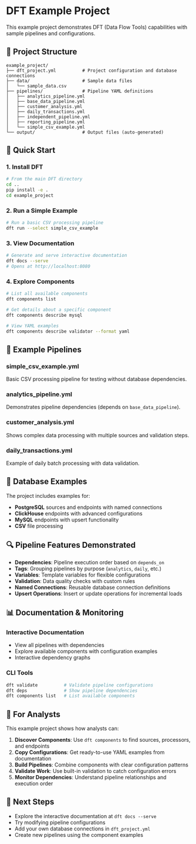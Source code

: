 # DFT Example Project

This example project demonstrates DFT (Data Flow Tools) capabilities with sample pipelines and configurations.

## 📁 Project Structure

```
example_project/
├── dft_project.yml          # Project configuration and database connections
├── data/                    # Sample data files
│   └── sample_data.csv
├── pipelines/               # Pipeline YAML definitions
│   ├── analytics_pipeline.yml
│   ├── base_data_pipeline.yml
│   ├── customer_analysis.yml
│   ├── daily_transactions.yml
│   ├── independent_pipeline.yml
│   ├── reporting_pipeline.yml
│   └── simple_csv_example.yml
└── output/                  # Output files (auto-generated)
```

## 🚀 Quick Start

### 1. Install DFT

```bash
# From the main DFT directory
cd ..
pip install -e .
cd example_project
```

### 2. Run a Simple Example

```bash
# Run a basic CSV processing pipeline
dft run --select simple_csv_example
```

### 3. View Documentation

```bash
# Generate and serve interactive documentation
dft docs --serve
# Opens at http://localhost:8080
```

### 4. Explore Components

```bash
# List all available components
dft components list

# Get details about a specific component
dft components describe mysql

# View YAML examples
dft components describe validator --format yaml
```

## 🔧 Example Pipelines

### simple_csv_example.yml
Basic CSV processing pipeline for testing without database dependencies.

### analytics_pipeline.yml
Demonstrates pipeline dependencies (depends on `base_data_pipeline`).

### customer_analysis.yml
Shows complex data processing with multiple sources and validation steps.

### daily_transactions.yml
Example of daily batch processing with data validation.

## 💾 Database Examples

The project includes examples for:
- **PostgreSQL** sources and endpoints with named connections
- **ClickHouse** endpoints with advanced configurations
- **MySQL** endpoints with upsert functionality
- **CSV** file processing

## 🔍 Pipeline Features Demonstrated

- **Dependencies**: Pipeline execution order based on `depends_on`
- **Tags**: Grouping pipelines by purpose (`analytics`, `daily`, etc.)
- **Variables**: Template variables for flexible configurations
- **Validation**: Data quality checks with custom rules
- **Named Connections**: Reusable database connection definitions
- **Upsert Operations**: Insert or update operations for incremental loads

## 📊 Documentation & Monitoring

### Interactive Documentation
- View all pipelines with dependencies
- Explore available components with configuration examples
- Interactive dependency graphs

### CLI Tools
```bash
dft validate          # Validate pipeline configurations
dft deps              # Show pipeline dependencies
dft components list   # List available components
```

## 🎯 For Analysts

This example project shows how analysts can:

1. **Discover Components**: Use `dft components` to find sources, processors, and endpoints
2. **Copy Configurations**: Get ready-to-use YAML examples from documentation
3. **Build Pipelines**: Combine components with clear configuration patterns
4. **Validate Work**: Use built-in validation to catch configuration errors
5. **Monitor Dependencies**: Understand pipeline relationships and execution order

## 🔗 Next Steps

- Explore the interactive documentation at `dft docs --serve`
- Try modifying pipeline configurations
- Add your own database connections in `dft_project.yml`
- Create new pipelines using the component examples
